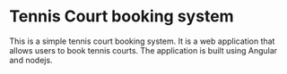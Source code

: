 # Tennis Court booking system

This is a simple tennis court booking system. It is a web application that allows users to book tennis courts. The application is built using Angular  and nodejs.